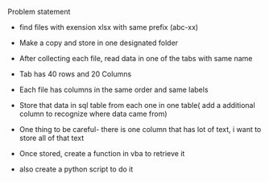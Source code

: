 Problem statement 


- find files with exension xlsx with same prefix (abc-xx)

- Make a copy and store in one designated folder

- After collecting each file, read data in one of the tabs with same name

- Tab has 40 rows and 20 Columns

- Each file has columns in the same order and same labels

- Store that data in sql table from each one in one table( add a additional column to recognize where data came from)

- One thing to be careful- there is one column that has lot of text, i want to store all of that text

- Once stored, create a function in vba to retrieve it

- also create a python script to do it
